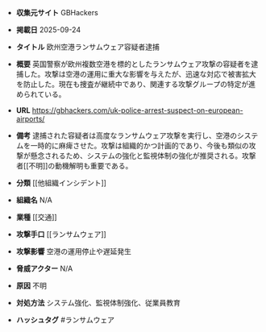 - **収集元サイト**
GBHackers

- **掲載日**
2025-09-24

- **タイトル**
欧州空港ランサムウェア容疑者逮捕

- **概要**
英国警察が欧州複数空港を標的としたランサムウェア攻撃の容疑者を逮捕した。攻撃は空港の運用に重大な影響を与えたが、迅速な対応で被害拡大を防止した。現在も捜査が継続中であり、関連する攻撃グループの特定が進められている。

- **URL**
https://gbhackers.com/uk-police-arrest-suspect-on-european-airports/

- **備考**
逮捕された容疑者は高度なランサムウェア攻撃を実行し、空港のシステムを一時的に麻痺させた。攻撃は組織的かつ計画的であり、今後も類似の攻撃が懸念されるため、システムの強化と監視体制の強化が推奨される。攻撃者[[不明]]の動機解明も重要である。

- **分類**
[[他組織インシデント]]

- **組織名**
N/A

- **業種**
[[交通]]

- **攻撃手口**
[[ランサムウェア]]

- **攻撃影響**
空港の運用停止や遅延発生

- **脅威アクター**
N/A

- **原因**
不明

- **対処方法**
システム強化、監視体制強化、従業員教育

- **ハッシュタグ**
#ランサムウェア
